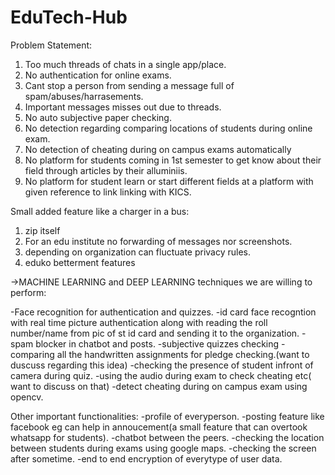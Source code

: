 # EduTech-Hub

Problem Statement:
1. Too much threads of chats in a single app/place.
2. No authentication for online exams.
3. Cant stop a person from sending a message full of spam/abuses/harrasements.
4. Important messages misses out due to threads.
5. No auto subjective paper checking.
6. No detection regarding comparing locations of students during online exam.
7. No detection of cheating during on campus exams automatically
8. No platform for students coming in 1st semester to get know about their field through articles by their alluminiis.
9. No platform for student learn or start different fields at a platform with given reference to link linking with KICS.

Small added feature like a charger in a bus:
1. zip itself
2. For an edu institute no forwarding of messages nor screenshots.
3. depending on organization can fluctuate privacy rules.
4. eduko betterment features

->MACHINE LEARNING and DEEP LEARNING techniques we are willing to perform:

-Face recognition for authentication and quizzes.
-id card face recogntion with real time picture authentication along with reading the roll number/name from pic of st id card and sending it to the organization.
-spam blocker in chatbot and posts.
-subjective quizzes checking
-comparing all the handwritten assignments for pledge checking.(want to duscuss regarding this idea)
-checking the presence of student infront of camera during quiz.
-using the audio during exam to check cheating etc( want to discuss on that)
-detect cheating during on campus exam using opencv.

Other important functionalities:
-profile of everyperson.
-posting feature like facebook eg can help in annoucement(a small feature that can overtook whatsapp for students).
-chatbot between the peers.
-checking the location between students during exams using google maps.
-checking the screen after sometime.
-end to end encryption of everytype of user data.
